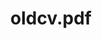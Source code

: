 ---
ee_id_thing: '2229'
site: '1'
type: '2'
inv_num: 2012-020
url: 2012-020-oldcv.pdf
title: oldcv.pdf
year: '2012'
display_year: '2012'
medium: Web search
dims: ''
pitch: Web results fro oldcv.pdf :/
ps: ''
live_url: ''
related: ''
youtube: ''
related_code: ''
imgs: ''
subheading: ''
download: ''
add_credit: ''
commission: ''
layout: things-i-made
---